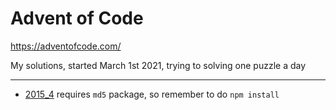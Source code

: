# Advent of Code

https://adventofcode.com/

My solutions, started March 1st 2021, trying to solving one puzzle a day

---

- [2015_4](2015/4.js) requires `md5` package, so remember to do `npm install`

